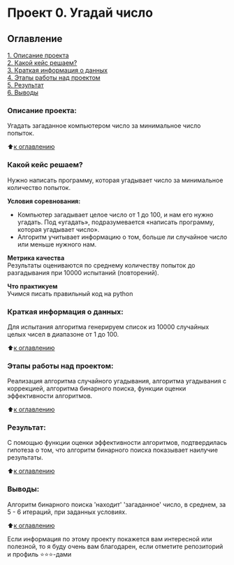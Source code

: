 # Проект 0. Угадай число

## Оглавление  
[1. Описание проекта](https://github.com/movsinanton/project_001/tree/main/project_0/README.md#Описание-проекта)  
[2. Какой кейс решаем?](https://github.com/movsinanton/project_001/tree/main/project_0/README.md#Какой-кейс-решаем)  
[3. Краткая информация о данных](https://github.com/movsinanton/project_001/tree/main/project_0/README.md#Краткая-информация-о-данных)  
[4. Этапы работы над проектом](https://github.com/movsinanton/project_001/tree/main/project_0/README.md#Этапы-работы-над-проектом)  
[5. Результат](https://github.com/movsinanton/project_001/tree/main/project_0/README.md#Результат)    
[6. Выводы](https://github.com/movsinanton/project_001/tree/main/project_0/README.md#Выводы) 

### Описание проекта:    
Угадать загаданное компьютером число за минимальное число попыток.

:arrow_up:[к оглавлению](https://github.com/movsinanton/project_001/tree/main/project_0)


### Какой кейс решаем?    
Нужно написать программу, которая угадывает число за минимальное количество попыток.

**Условия соревнования:**  
- Компьютер загадывает целое число от 1 до 100, и нам его нужно угадать. Под «угадать», подразумевается «написать программу, которая угадывает число».
- Алгоритм учитывает информацию о том, больше ли случайное число или меньше нужного нам.

**Метрика качества**     
Результаты оцениваются по среднему количеству попыток до разгадывания при 10000 испытаний (повторений).

**Что практикуем**     
Учимся писать правильный код на python


### Краткая информация о данных:
Для испытания алгоритма генерируем список из 10000 случайных целых чисел в диапазоне от 1 до 100.
  
:arrow_up:[к оглавлению](https://github.com/movsinanton/project_001/tree/main/project_0)


### Этапы работы над проектом:
Реализация алгоритма случайного угадывания, алгоритма угадывания с коррекцией, алгоритма бинарного поиска, функции оценки эффективности алгоритмов.

:arrow_up:[к оглавлению](https://github.com/movsinanton/project_001/tree/main/project_0)


### Результат:  
С помощью функции оценки эффективности алгоритмов, подтвердилась гипотеза о том, что алгоритм бинарного поиска показывает наилучие результаты.

:arrow_up:[к оглавлению](https://github.com/movsinanton/project_001/tree/main/project_0)


### Выводы:  
Алгоритм бинарного поиска 'находит' 'загаданное' число, в среднем, за 5 - 6 итераций, при заданных условиях.

:arrow_up:[к оглавлению](https://github.com/movsinanton/project_001/tree/main/project_0)


Если информация по этому проекту покажется вам интересной или полезной, то я буду очень вам благодарен, если отметите репозиторий и профиль ⭐️⭐️⭐️-дами